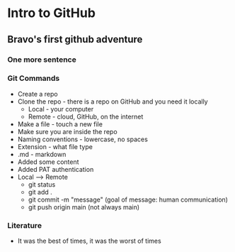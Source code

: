 # Intro to GitHub

## Bravo's first github adventure

### One more sentence

### Git Commands
- Create a repo
- Clone the repo - there is a repo on GitHub and you need it locally
  - Local - your computer
  - Remote - cloud, GitHub, on the internet
- Make a file - touch a new file
 - Make sure you are inside the repo
 - Naming conventions - lowercase, no spaces
 - Extension - what file type
 - .md - markdown
- Added some content
- Added PAT authentication
- Local --> Remote
  - git status
  - git add .
  - git commit -m "message" (goal of message: human communication)
  - git push origin main (not always main)

### Literature
- It was the best of times, it was the worst of times
